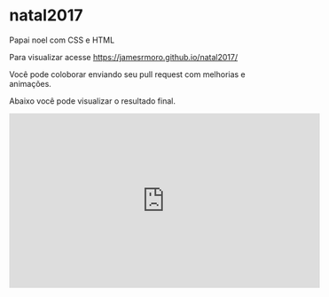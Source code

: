 # natal2017

Papai noel com CSS e HTML

Para visualizar acesse <a href="https://jamesrmoro.github.io/natal2017" target="_blank">https://jamesrmoro.github.io/natal2017/</a>

Você pode coloborar enviando seu pull request com melhorias e animações.

Abaixo você pode visualizar o resultado final.


<iframe width="560" height="315" src="https://www.youtube.com/embed/3g4pNs_JHw8" frameborder="0" gesture="media" allow="encrypted-media" allowfullscreen></iframe>